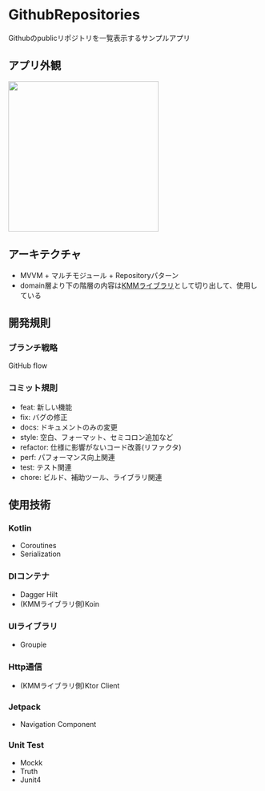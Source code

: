 # GithubRepositories

Githubのpublicリポジトリを一覧表示するサンプルアプリ

## アプリ外観
<img width="300" src="https://user-images.githubusercontent.com/77588574/168717496-43bd3315-0898-408a-ae6c-ff2c951ce592.gif"/>

## アーキテクチャ

- MVVM + マルチモジュール + Repositoryパターン
- domain層より下の階層の内容は[KMMライブラリ](https://github.com/nemo-855/GithubRepositories-KMM)として切り出して、使用している

## 開発規則

### ブランチ戦略

GitHub flow

### コミット規則

- feat: 新しい機能
- fix: バグの修正
- docs: ドキュメントのみの変更
- style: 空白、フォーマット、セミコロン追加など
- refactor: 仕様に影響がないコード改善(リファクタ)
- perf: パフォーマンス向上関連
- test: テスト関連
- chore: ビルド、補助ツール、ライブラリ関連

## 使用技術

### Kotlin
- Coroutines
- Serialization

### DIコンテナ
- Dagger Hilt
- (KMMライブラリ側)Koin

### UIライブラリ
- Groupie

### Http通信
- (KMMライブラリ側)Ktor Client

### Jetpack
- Navigation Component

### Unit Test
- Mockk
- Truth
- Junit4

 
    
